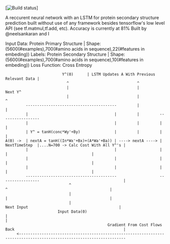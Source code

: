 [![Build status](https://ci.appveyor.com/api/projects/status/pjxh5g91jpbh7t84?svg=true)]



A reccurent neural network with an LSTM for protein secondary structure prediction
built without use of any framework besides tensorflow's low level API (see tf.matmul,tf.add, etc).
Accuracy is currently at 81%
Built by @neelsankaran and I


Input Data: Protein Primary Structure | Shape: (5600(#examples),700(#amino acids in sequence),22(#features in embeding))
Labels: Protein Secondary Structure | Shape: (5600(#examples),700(#amino acids in sequence),10(#features in embeding))
Loss Function: Cross Entropy
         
         
                             Y^(0)      | LSTM Updates A With Previous Relevant Data |
                               ^                              ^
                               |                              |             Next Y^
                               |                              |                ^
             ----------------------------------------         |                |
             |                                      |         |         -----------------
             |                                      |         |         |               |
             | Y^ = tanH(conc*Wy'+By)               |         |         |               |
    A(0) ->  | nextA = tanH((In*Wx'+Bx)+(A*Wa'+Ba)) | ----> nextA ----> | NextTimeStep  |....N=700 -> Calc Cost With All Y^'s |
             |                                      |                   |               |                                     |
             |                                      |                   |               |                                     |
             |                                      |                   |               |                                     |
             ----------------------------------------                   -----------------                                     |
                                ^                                               ^                                             |
                                |                                               |                                             |
                                |                                           Next Input                                        |
                           Input Data(0)                                                                                      |                                                                                                                               |
                                                 Gradient From Cost Flows Back                                                |
         <---------------------------------------------------------------------------------------------------------------------
